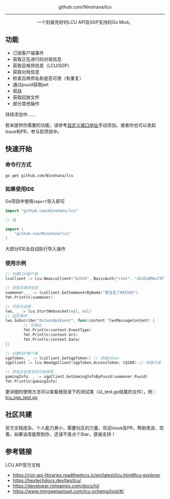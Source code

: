 <div align="center">
  github.com/Ninohana/lcu<br/><hr/>
  一个封装完好的LCU API及SGP支持的Go Mod。
</div>

## 功能

 - 订阅客户端事件
 - 获取正在进行的对局信息
 - 获取召唤师信息（LCU/SGP）
 - 获取对局信息
 - 检查召唤师名称是否可用（有重复）
 - 通过puuid获取jwt
 - 观战
 - 获取回放文件
 - 部分其他操作

持续添加中……

若未提供你需要的功能，请参考[自定义接口地址](https://github.com/Ninohana/lcu/blob/main/lcu_sgp_test.go#L93)手动添加。或者你也可以发起Issue和PR，参与到项目中。

## 快速开始

### 命令行方式

```shell
go get github.com/Ninohana/lcu
```

### 如果使用IDE

Go项目中使用`import`导入即可

```go
import "github.com/Ninohana/lcu"

// 或

import (
	"github.com/Ninohana/lcu"
)
```

大部分IDE会自动执行导入操作

### 使用示例

```go
// 创建LCU客户端
lcuClient := lcu.NewLcuClient("62529", BasicAuth{"riot", "JDJE18RKuT3fldK5yc2xuA"})

// 获取召唤师信息
summoner, _ := lcuClient.GetSummonerByName("我玉玉了#55165")
fmt.Println(summoner)

// 开启长连接
lws, _ := lcu.StartWebsocket(nil, nil)
// 监听事件
lws.Subscribe("OnJsonApiEvent", func(content *lwsMessageContent) {
		// 仅输出
		fmt.Println(content.EventType)
		fmt.Println(content.Uri)
		fmt.Println(content.Data)
})

// 创建SGP客户端
sgpToken, _ := lcuClient.GetSgpToken() // 获取token
sgpClient := lcu.NewSgpClient(sgpToken.AccessToken, CQ100) // 班德尔城

// 获取正在发生的对局信息
gamingInfo, _ := sgpClient.GetGamingInfoByPuuid(summoner.Puuid)
fmt.Println(gamingInfo)
```

更详细的使用方法可以查看根目录下的测试类（以_test.go结尾的文件），例：[lcu_sgp_test.go](https://github.com/Ninohana/lol/blob/main/lcu_sgp_test.go)

## 社区共建

官方文档庞杂，个人能力渺小，需要社区的力量，欢迎Issue及PR，帮助改进、完善。如果该库能帮到你，还请不吝点个Star，感谢支持！

## 参考链接

LCU API官方文档

- https://riot-api-libraries.readthedocs.io/en/latest/lcu.html#lcu-explorer
- https://hextechdocs.dev/tag/lcu/
- https://developer.riotgames.com/docs/lol
- https://www.mingweisamuel.com/lcu-schema/tool/#/
